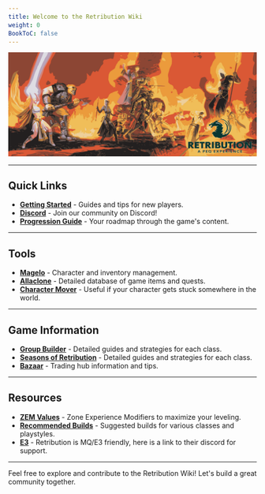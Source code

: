 ```yaml
---
title: Welcome to the Retribution Wiki
weight: 0
BookToC: false
---
```


![Index](images/logo.png)

---

## Quick Links
- **[Getting Started](/new-players)** - Guides and tips for new players.
- **[Discord](https://discord.gg/ST429GN4rv)** - Join our community on Discord!
- **[Progression Guide](/progression)** - Your roadmap through the game's content.

---

## Tools
- **[Magelo](https://retributioneq.com/magelo/)** - Character and inventory management.
- **[Allaclone](https://retributioneq.com/allaclone/)** - Detailed database of game items and quests.
- **[Character Mover](https://retributioneq.com/magelo/index.php?page=charmove)** - Useful if your character gets stuck somewhere in the world.
---

## Game Information
- **[Group Builder](spells/_index.en.md/)** - Detailed guides and strategies for each class.
- **[Seasons of Retribution](/Seasons.md/)** - Detailed guides and strategies for each class.
- **[Bazaar](/bazaar)** - Trading hub information and tips.
---

## Resources
- **[ZEM Values](/zem)** - Zone Experience Modifiers to maximize your leveling.
- **[Recommended Builds](/spells/_index.en.md/)** - Suggested builds for various classes and playstyles.
- **[E3](https://discord.gg/3fnPC45H6P)** - Retribution is MQ/E3 friendly, here is a link to their discord for support.
---

Feel free to explore and contribute to the Retribution Wiki! Let's build a great community together.

